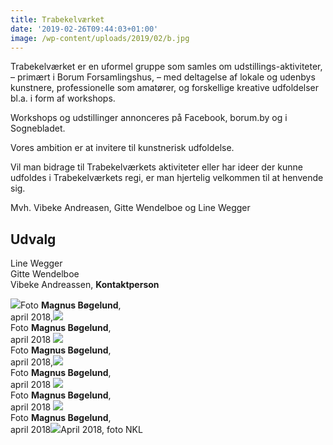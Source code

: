 ```yaml
---
title: Trabekelværket
date: '2019-02-26T09:44:03+01:00'
image: /wp-content/uploads/2019/02/b.jpg
---
```


Trabekelværket er en uformel gruppe som samles om udstillings-aktiviteter, – primært i Borum Forsamlingshus, – med deltagelse af lokale og udenbys kunstnere, professionelle som amatører, og forskellige kreative udfoldelser bl.a. i form af workshops.  

Workshops og udstillinger annonceres på Facebook, borum.by og i Sognebladet.

Vores ambition er at invitere til kunstnerisk udfoldelse.   

Vil man bidrage til Trabekelværkets aktiviteter eller har ideer der kunne udfoldes i Trabekelværkets regi, er man hjertelig velkommen til at henvende sig.

Mvh. Vibeke Andreasen, Gitte Wendelboe og Line Wegger

## Udvalg

Line Wegger  
Gitte Wendelboe  
Vibeke Andreassen, **Kontaktperson**

![](/images/uploads/2019/02/a-800x600.jpg)Foto **Magnus Bøgelund**,   
april 2018,![](/images/uploads/2019/02/b-800x600.jpg)   
Foto **Magnus Bøgelund**,   
april 2018 ![](/images/uploads/2019/02/c-Magnus-Bøgelund-800x600.jpg)   
Foto **Magnus Bøgelund**,   
april 2018,![](/images/uploads/2019/02/d-Magnus-Bøgelund-800x600.jpg)   
Foto **Magnus Bøgelund**,   
april 2018 ![](/images/uploads/2019/02/e-Magnus-Bøgelund-800x600.jpg)   
Foto **Magnus Bøgelund**,   
april 2018 ![](/images/uploads/2019/02/f-Magnus-Bøgelund-800x600.jpg)   
Foto **Magnus Bøgelund**,   
april 2018![](/images/uploads/2019/02/g-NKL-800x444.jpg)April 2018, foto NKL